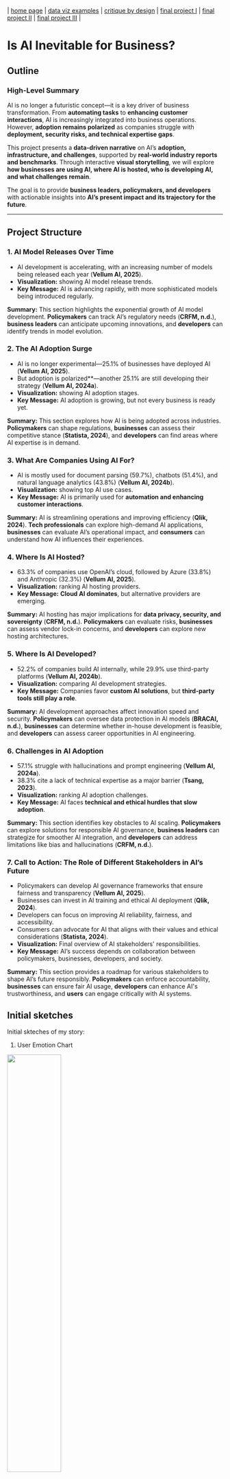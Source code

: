 | [home page](https://cmustudent.github.io/tswd-portfolio-templates/) | [data viz examples](dataviz-examples) | [critique by design](critique-by-design) | [final project I](final-project-part-one) | [final project II](final-project-part-two) | [final project III](final-project-part-three) |

# **Is AI Inevitable for Business?**

## **Outline**

### **High-Level Summary**
AI is no longer a futuristic concept—it is a key driver of business transformation. From **automating tasks** to **enhancing customer interactions**, AI is increasingly integrated into business operations. However, **adoption remains polarized** as companies struggle with **deployment, security risks, and technical expertise gaps**.

This project presents a **data-driven narrative** on AI’s **adoption, infrastructure, and challenges**, supported by **real-world industry reports and benchmarks**. Through interactive **visual storytelling**, we will explore **how businesses are using AI, where AI is hosted, who is developing AI, and what challenges remain**.

The goal is to provide **business leaders, policymakers, and developers** with actionable insights into **AI’s present impact and its trajectory for the future**. 

---


## **Project Structure**

### **1. AI Model Releases Over Time**

- AI development is accelerating, with an increasing number of models being released each year (**Vellum AI, 2025**).
- **Visualization:** showing AI model release trends.
- **Key Message:** AI is advancing rapidly, with more sophisticated models being introduced regularly.

**Summary:** This section highlights the exponential growth of AI model development. **Policymakers** can track AI’s regulatory needs (**CRFM, n.d.**), **business leaders** can anticipate upcoming innovations, and **developers** can identify trends in model evolution.

### **2. The AI Adoption Surge**

- AI is no longer experimental—25.1% of businesses have deployed AI (**Vellum AI, 2025**).
- But adoption is polarized**—another 25.1% are still developing their strategy (**Vellum AI, 2024a**).
- **Visualization:** showing AI adoption stages.
- **Key Message:** AI adoption is growing, but not every business is ready yet.

**Summary:** This section explores how AI is being adopted across industries. **Policymakers** can shape regulations, **businesses** can assess their competitive stance (**Statista, 2024**), and **developers** can find areas where AI expertise is in demand.

### **3. What Are Companies Using AI For?**

- AI is mostly used for document parsing (59.7%), chatbots (51.4%), and natural language analytics (43.8%) (**Vellum AI, 2024b**).
- **Visualization:** showing top AI use cases.
- **Key Message:** AI is primarily used for **automation and enhancing customer interactions**.

**Summary:** AI is streamlining operations and improving efficiency (**Qlik, 2024**). **Tech professionals** can explore high-demand AI applications, **businesses** can evaluate AI’s operational impact, and **consumers** can understand how AI influences their experiences.

### **4. Where Is AI Hosted?**

- 63.3% of companies use OpenAI’s cloud, followed by Azure (33.8%) and Anthropic (32.3%) (**Vellum AI, 2025**).
- **Visualization:** ranking AI hosting providers.
- **Key Message:** **Cloud AI dominates**, but alternative providers are emerging.

**Summary:** AI hosting has major implications for **data privacy, security, and sovereignty** (**CRFM, n.d.**). **Policymakers** can evaluate risks, **businesses** can assess vendor lock-in concerns, and **developers** can explore new hosting architectures.

### **5. Where Is AI Developed?**

- 52.2% of companies build AI internally, while 29.9% use third-party platforms (**Vellum AI, 2024b**).
- **Visualization:** comparing AI development strategies.
- **Key Message:** Companies favor **custom AI solutions**, but **third-party tools still play a role**.

**Summary:** AI development approaches affect innovation speed and security. **Policymakers** can oversee data protection in AI models (**BRACAI, n.d.**), **businesses** can determine whether in-house development is feasible, and **developers** can assess career opportunities in AI engineering.

### **6. Challenges in AI Adoption**

- 57.1% struggle with hallucinations and prompt engineering (**Vellum AI, 2024a**).
- 38.3% cite a lack of technical expertise as a major barrier (**Tsang, 2023**).
- **Visualization:** ranking AI adoption challenges.
- **Key Message:** AI faces **technical and ethical hurdles that slow adoption**.

**Summary:** This section identifies key obstacles to AI scaling. **Policymakers** can explore solutions for responsible AI governance, **business leaders** can strategize for smoother AI integration, and **developers** can address limitations like bias and hallucinations (**CRFM, n.d.**).

### **7. Call to Action: The Role of Different Stakeholders in AI’s Future**

- Policymakers can develop AI governance frameworks that ensure fairness and transparency (**Vellum AI, 2025**).
- Businesses can invest in AI training and ethical AI deployment (**Qlik, 2024**).
- Developers can focus on improving AI reliability, fairness, and accessibility.
- Consumers can advocate for AI that aligns with their values and ethical considerations (**Statista, 2024**).
- **Visualization:** Final overview of AI stakeholders' responsibilities.
- **Key Message:** AI’s success depends on collaboration between policymakers, businesses, developers, and society.

**Summary:** This section provides a roadmap for various stakeholders to shape AI’s future responsibly. **Policymakers** can enforce accountability, **businesses** can ensure fair AI usage, **developers** can enhance AI's trustworthiness, and **users** can engage critically with AI systems.



## Initial sketches
Initial skteches of my story:

1. User Emotion Chart

<img src="IMG_0011.jpeg" style="width:50%; height:auto;">

2. Growth of AI accross years

<img src="IMG_0010.jpeg" style="width:50%; height:auto;">


3. How is AI used?

<img src="IMG_0012.jpeg" style="width:50%; height:auto;">


4. How accurate is AI?

<img src="IMG_0013.jpeg" style="width:50%; height:auto;">



# The Data

## **Primary Data Sources**  
To ensure data-driven storytelling, this project will leverage:  
- **Hugging Face Open LLM Leaderboard** – Performance benchmarks for AI models.  
- **Stanford’s HELM Benchmark** – AI evaluation trends (**CRFM, n.d.**).  
- **State of AI Report 2024** – Insights on AI adoption, challenges, and infrastructure (**Vellum AI, 2025**).  
- **Industry Surveys (e.g., Vellum AI, Statista, Fireworks AI, Together AI)** – AI development trends and use cases (**Statista, 2024; Vellum AI, 2024a**).  
- **Academic Research (e.g., AI model fairness and efficiency studies)** – AI ethics and performance trade-offs (**Tsang, 2023; BRACAI, n.d.**).  
- **Corporate Reports (e.g., Qlik's AI Business Insights)** – AI’s impact on data analysis and automation (**Qlik, 2024**).  

## **Structured Data Sources**

| Name                          | URL                                                                                                       | Description                                              |
|-------------------------------|-----------------------------------------------------------------------------------------------------------|----------------------------------------------------------|
| **Hugging Face LLM Leaderboard** | [huggingface.co](https://huggingface.co)                                                                 | AI model performance comparison                          |
| **HELM Benchmark**            | [crfm.stanford.edu](https://crfm.stanford.edu)                                                           | AI evaluation framework (**CRFM, n.d.**)                 |
| **State of AI Report 2024**    | [vellum.ai](https://www.vellum.ai/state-of-ai-2025#10)                                                  | AI adoption and future trends (**Vellum AI, 2025**)      |
| **Vellum AI Leaderboard**      | [vellum.ai](https://www.vellum.ai/llm-leaderboard)                                                      | AI model ranking based on production use cases (**Vellum AI, 2024a**) |
| **Statista AI Adoption Report** | [statista.com](https://www.statista.com/statistics/1458141/leading-math-llm-tools/)                     | Business AI adoption trends (**Statista, 2024**)         |
| **AI Ethics & Model Fairness**  | [bracai.eu](https://www.bracai.eu/llm-eval)                                                             | AI bias, fairness, and efficiency evaluations (**BRACAI, n.d.**) |

## How the Data will be used? 

This project harnesses a range of data sources to provide a comprehensive analysis of AI trends and stakeholder impacts. For instance, data from the Vellum AI Report 2025 and HELM Benchmark (CRFM, n.d.) will be used to track the frequency and performance evolution of AI model releases over time. These sources will offer quantitative insights that highlight the rapid growth in AI development, allowing us to visualize trends and forecast regulatory needs. Similarly, insights from the Vellum AI Report 2025, Vellum AI 2024a, and Statista AI Adoption Report 2024 will help delineate the stages of AI adoption across industries. This data will be pivotal in illustrating the current state of AI deployment versus strategic development efforts, providing actionable intelligence for business leaders and policymakers.

Additionally, the project will utilize data from Vellum AI 2024b and Qlik’s AI Business Insights (Qlik, 2024) to examine the primary applications of AI in industry, such as document parsing, chatbots, and natural language analytics. This will be complemented by information on where AI is hosted and developed, drawing on the Vellum AI Report 2025, HELM Benchmark, academic research (Tsang, 2023; BRACAI, n.d.), and Vellum AI 2024b. These datasets will inform visualizations that compare cloud hosting providers and development strategies, shedding light on data privacy, innovation, and security implications. Further, challenges in AI adoption, including technical issues like hallucinations and prompt engineering, will be analyzed using data from Vellum AI 2024a and additional academic studies. Finally, a synthesis of these insights from Vellum AI Report 2025, Qlik’s AI Business Insights, and Statista AI Adoption Report 2024 will form the basis of a call to action that outlines the roles of policymakers, businesses, developers, and consumers in shaping AI’s future. Below is the initial breakdown:

 1. AI Model Releases Over Time
- **Data Sources:** Vellum AI Report 2025, HELM Benchmark (CRFM, n.d.)  
2. The AI Adoption Surge
- **Data Sources:** Vellum AI Report 2025, Vellum AI 2024a, Statista AI Adoption Report 2024  
3. What Are Companies Using AI For?
- **Data Sources:** Vellum AI 2024b, Qlik’s AI Business Insights (Qlik, 2024)
4. Where Is AI Hosted?
- **Data Sources:** Vellum AI Report 2025, HELM Benchmark (CRFM, n.d.)  
5. Where Is AI Developed?
- **Data Sources:** Vellum AI 2024b, Academic Research on AI fairness and efficiency (Tsang, 2023; BRACAI, n.d.)  
6. Challenges in AI Adoption
- **Data Sources:** Vellum AI 2024a, Academic Research (Tsang, 2023), HELM Benchmark (CRFM, n.d.)
7. Call to Action: The Role of Different Stakeholders in AI’s Future
- **Data Sources:** Vellum AI Report 2025, Qlik’s AI Business Insights (Qlik, 2024), Statista AI Adoption Report 2024


# Method and medium
This project will be built using **interactive storytelling tools and data visualization platforms**:  
- **Shorthand** for digital storytelling.  
- **Tableau** for interactive data visualizations.  
- **GitHub Pages** for project hosting and documentation.  
- **HTML/CSS** for project styling.  

📌 **Final Deliverable:**  
An **interactive, stand-alone project** combining **Shorthand storytelling with data visualizations** to communicate insights effectively.  


## References

- BRACAI. (n.d.). *LLM evaluation*. Retrieved February 4, 2025, from [https://www.bracai.eu/llm-eval](https://www.bracai.eu/llm-eval)  

- CRFM. (n.d.). *The Stanford 2024 foundation model report*. Stanford University. Retrieved February 4, 2025, from [https://crfm.stanford.edu/report.html](https://crfm.stanford.edu/report.html)  

- Qlik. (2024). *After AI: Reinventing data, insights, and action amidst the noise*. Retrieved February 4, 2025, from [https://assets.qlik.com/image/upload/v1736282773/qlik/docs/resource-library/ebooks/resource-eb-after-ai-reinventing-data-insights-and-action-amidst-the-noise-en_lna7iz.pdf](https://assets.qlik.com/image/upload/v1736282773/qlik/docs/resource-library/ebooks/resource-eb-after-ai-reinventing-data-insights-and-action-amidst-the-noise-en_lna7iz.pdf)  

- Statista. (2024). *Leading math LLM tools worldwide in 2024*. Retrieved February 4, 2025, from [https://www.statista.com/statistics/1458141/leading-math-llm-tools/](https://www.statista.com/statistics/1458141/leading-math-llm-tools/)  

- Tsang, S. H. (2023, March 27). *Brief review: MMLU—Measuring massive multitask language understanding*. Medium. Retrieved February 4, 2025, from [https://sh-tsang.medium.com/brief-review-mmlu-measuring-massive-multitask-language-understanding-7b18e7cbbeab](https://sh-tsang.medium.com/brief-review-mmlu-measuring-massive-multitask-language-understanding-7b18e7cbbeab)  

- Vellum AI. (2024, January 15). *LLM leaderboard*. Retrieved February 4, 2025, from [https://www.vellum.ai/llm-leaderboard](https://www.vellum.ai/llm-leaderboard)  

- Vellum AI. (2024, February 1). *Must-know AI facts and statistics*. Retrieved February 4, 2025, from [https://www.vellum.ai/blog/must-know-ai-facts-and-statistics](https://www.vellum.ai/blog/must-know-ai-facts-and-statistics)  

- Vellum AI. (2024, February 1). *How to evaluate the quality of large language models for production use cases*. Retrieved February 4, 2025, from [https://www.vellum.ai/blog/how-to-evaluate-the-quality-of-large-language-models-for-production-use-cases](https://www.vellum.ai/blog/how-to-evaluate-the-quality-of-large-language-models-for-production-use-cases)  

- Vellum AI. (2025). *State of AI 2025: 10 key trends shaping artificial intelligence*. Retrieved February 4, 2025, from [https://www.vellum.ai/state-of-ai-2025#10](https://www.vellum.ai/state-of-ai-2025#10)  

- OpenAI. (2023). *ChatGPT* [Large language model]. Retrieved February 4, 2025, from [https://chat.openai.com] (https://chat.openai.com)


## AI acknowledgements

For this assignment, I used ChatGPT to help refine my ideas and brainstorm narrative structures. Additionally, I utilized Grammarly to polish and enhance the clarity and quality of my writing.

